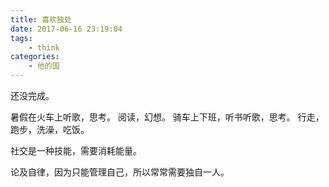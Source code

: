 ```yaml
---
title: 喜欢独处
date: 2017-06-16 23:19:04
tags:
    - think
categories:
    - 他的国
---
```


还没完成。

<!-- more -->

暑假在火车上听歌，思考。
阅读，幻想。
骑车上下班，听书听歌，思考。
行走，跑步，洗澡，吃饭。

社交是一种技能，需要消耗能量。

论及自律，因为只能管理自己，所以常常需要独自一人。
